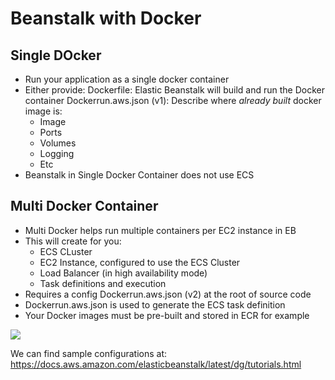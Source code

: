 # Beanstalk with Docker

## Single DOcker

- Run your application as a single docker container
- Either provide:
    Dockerfile: Elastic Beanstalk will build and run the Docker container
    Dockerrun.aws.json (v1): Describe where *already built* docker image is:
    - Image
    - Ports
    - Volumes
    - Logging
    - Etc
- Beanstalk in Single Docker Container does not use ECS

## Multi Docker Container

- Multi Docker helps run multiple containers per EC2 instance in EB
- This will create for you:
    - ECS CLuster
    - EC2 Instance, configured to use the ECS Cluster
    - Load Balancer (in high availability mode)
    - Task definitions and execution
- Requires a config Dockerrun.aws.json (v2) at the root of source code
- Dockerrun.aws.json is used to generate the ECS task definition
- Your Docker images must be pre-built and stored in ECR for example

![](2022-04-20-12-22-31.png)

We can find sample configurations at: https://docs.aws.amazon.com/elasticbeanstalk/latest/dg/tutorials.html